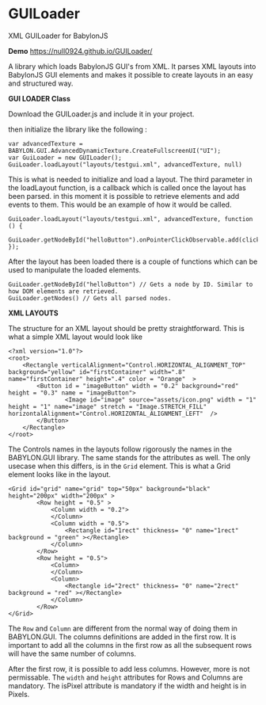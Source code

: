 # GUILoader
XML GUILoader for BabylonJS

**Demo**
https://null0924.github.io/GUILoader/

A library which loads BabylonJS GUI's from XML. It parses XML layouts into BabylonJS GUI elements and makes it possible to create layouts 
in an easy and structured way.

**GUI LOADER Class**

Download the GUILoader.js and include it in your project. 

then initialize the library like the following : 

```
var advancedTexture = BABYLON.GUI.AdvancedDynamicTexture.CreateFullscreenUI("UI");
var GuiLoader = new GUILoader();
GuiLoader.loadLayout("layouts/testgui.xml", advancedTexture, null)
```

This is what is needed to initialize and load a layout. The third parameter in the loadLayout function, is a callback which is called
once the layout has been parsed. in this moment it is possible to retrieve elements and add events to them. This would be an example
of how it would be called.

```
GuiLoader.loadLayout("layouts/testgui.xml", advancedTexture, function () {
    GuiLoader.getNodeById("helloButton").onPointerClickObservable.add(clickEvent);
});
```

After the layout has been loaded there is a couple of functions which can be used to manipulate the loaded elements. 

```
GuiLoader.getNodeById("helloButton") // Gets a node by ID. Similar to how DOM elements are retrieved.
GuiLoader.getNodes() // Gets all parsed nodes. 

```

**XML LAYOUTS**

The structure for an XML layout should be pretty straightforward. This is what a simple XML layout would look like 

```
<?xml version="1.0"?>
<root>
    <Rectangle verticalAlignment="Control.HORIZONTAL_ALIGNMENT_TOP" background="yellow" id="firstContainer" width=".8" name="firstContainer" height=".4" color = "Orange"  > 
        <Button id = "imageButton" width = "0.2" background="red" height = "0.3" name = "imageButton"> 
                <Image id="image" source="assets/icon.png" width = "1" height = "1" name="image" stretch = "Image.STRETCH_FILL" horizontalAlignment="Control.HORIZONTAL_ALIGNMENT_LEFT"  /> 
        </Button>  
    </Rectangle> 
</root>
```

The Controls names in the layouts follow rigorously the names in the BABYLON.GUI library. The same stands for the attributes as well. The
only usecase when this differs, is in the `Grid` element. This is what a Grid element looks like in the layout.

```
<Grid id="grid" name="grid" top="50px" background="black" height="200px" width="200px" >
        <Row height = "0.5" >
            <Column width = "0.2"> 
            </Column>
            <Column width = "0.5"> 
                <Rectangle id="1rect" thickness= "0" name="1rect" background = "green" ></Rectangle>
            </Column>
        </Row>
        <Row height = "0.5">
            <Column> 
            </Column>
            <Column> 
                <Rectangle id="2rect" thickness= "0" name="2rect" background = "red" ></Rectangle>
            </Column>
        </Row>
</Grid> 

```

The `Row` and `Column` are different from the normal way of doing them in BABYLON.GUI. The columns definitions are added in the first row. 
It is important to add all the columns in the first row as all the subsequent rows will have the same number of columns. 

After the first row, it is possible to add less columns. However, more is not permissable. The `width` and `height` attributes for Rows and Columns are mandatory. The isPixel attribute is mandatory if the width and height is in Pixels. 

